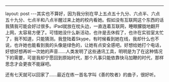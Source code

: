 ---
layout: post
---其实也不算好，因为我分别在早上五点五十九分、六点半、六点五十九分、七点半和八点半醒过来上她的校内看她。假如没有互联网这个东西的话我猜我可能会好过很多。iPad就放在枕头边，一直连着互联网，睡眼朦胧地翻开上网，太容易方便了。可惜她没什么新活动，也许是去休假了，也许在实验室太忙了，我不知道，只能猜测。我登陆着Skype，有时候看到她在线，我却什么也不说，也许她也能看到我的头像是绿色的，让她有点安全感吧。好想给她打个电话，好想好想再听一次她的声音……人类发明了这些通讯工具，明明是为了在这种情况下的需要，可是我却宁愿回到原始时代，那个凡事只能依靠快马加鞭的时代，那样思念才会更夜不能寐吧。

还有七天就可以回家了……最近在练一首名字叫《善的牧者》的曲子，很好听。